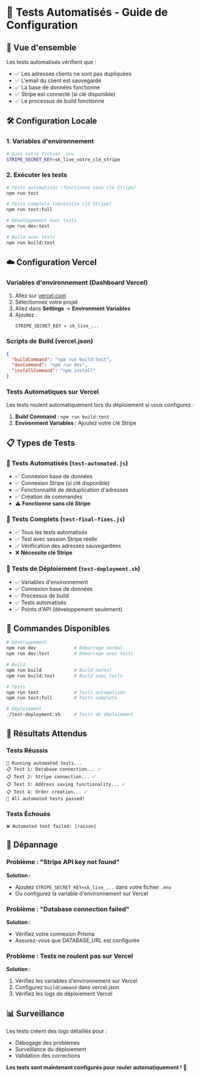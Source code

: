 # 🧪 Tests Automatisés - Guide de Configuration

## 🚀 Vue d'ensemble

Les tests automatisés vérifient que :
- ✅ Les adresses clients ne sont pas dupliquées
- ✅ L'email du client est sauvegardé
- ✅ La base de données fonctionne
- ✅ Stripe est connecté (si clé disponible)
- ✅ Le processus de build fonctionne

## 🛠️ Configuration Locale

### 1. Variables d'environnement
```bash
# Dans votre fichier .env
STRIPE_SECRET_KEY=sk_live_votre_clé_stripe
```

### 2. Exécuter les tests
```bash
# Tests automatisés (fonctionne sans clé Stripe)
npm run test

# Tests complets (nécessite clé Stripe)
npm run test:full

# Développement avec tests
npm run dev:test

# Build avec tests
npm run build:test
```

## ☁️ Configuration Vercel

### Variables d'environnement (Dashboard Vercel)
1. Allez sur [vercel.com](https://vercel.com)
2. Sélectionnez votre projet
3. Allez dans **Settings** → **Environment Variables**
4. Ajoutez :
   ```
   STRIPE_SECRET_KEY = sk_live_...
   ```

### Scripts de Build (vercel.json)
```json
{
  "buildCommand": "npm run build:test",
  "devCommand": "npm run dev",
  "installCommand": "npm install"
}
```

### Tests Automatiques sur Vercel
Les tests roulent automatiquement lors du déploiement si vous configurez :

1. **Build Command** : `npm run build:test`
2. **Environment Variables** : Ajoutez votre clé Stripe

## 📋 Types de Tests

### 🔄 Tests Automatisés (`test-automated.js`)
- ✅ Connexion base de données
- ✅ Connexion Stripe (si clé disponible)
- ✅ Fonctionnalité de déduplication d'adresses
- ✅ Création de commandes
- ⚠️ **Fonctionne sans clé Stripe**

### 🧪 Tests Complets (`test-final-fixes.js`)
- ✅ Tous les tests automatisés
- ✅ Test avec session Stripe réelle
- ✅ Vérification des adresses sauvegardées
- ❌ **Nécessite clé Stripe**

### 🚀 Tests de Déploiement (`test-deployment.sh`)
- ✅ Variables d'environnement
- ✅ Connexion base de données
- ✅ Processus de build
- ✅ Tests automatisés
- ✅ Points d'API (développement seulement)

## 🔧 Commandes Disponibles

```bash
# Développement
npm run dev              # Démarrage normal
npm run dev:test         # Démarrage avec tests

# Build
npm run build            # Build normal
npm run build:test       # Build avec tests

# Tests
npm run test             # Tests automatisés
npm run test:full        # Tests complets

# Déploiement
./test-deployment.sh     # Tests de déploiement
```

## 🎯 Résultats Attendus

### Tests Réussis
```
🚀 Running automated tests...
📋 Test 1: Database connection... ✅
📋 Test 2: Stripe connection... ✅
📋 Test 3: Address saving functionality... ✅
📋 Test 4: Order creation... ✅
🎉 All automated tests passed!
```

### Tests Échoués
```
❌ Automated test failed: [raison]
```

## 🐛 Dépannage

### Problème : "Stripe API key not found"
**Solution :**
- Ajoutez `STRIPE_SECRET_KEY=sk_live_...` dans votre fichier `.env`
- Ou configurez la variable d'environnement sur Vercel

### Problème : "Database connection failed"
**Solution :**
- Vérifiez votre connexion Prisma
- Assurez-vous que DATABASE_URL est configurée

### Problème : Tests ne roulent pas sur Vercel
**Solution :**
1. Vérifiez les variables d'environnement sur Vercel
2. Configurez `buildCommand` dans vercel.json
3. Vérifiez les logs de déploiement Vercel

## 📊 Surveillance

Les tests créent des logs détaillés pour :
- Débogage des problèmes
- Surveillance du déploiement
- Validation des corrections

**Les tests sont maintenant configurés pour rouler automatiquement !** 🎉
